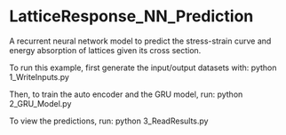 # LatticeResponse_NN_Prediction
A recurrent neural network model to predict the stress-strain curve and energy absorption of lattices given its cross section.

To run this example, first generate the input/output datasets with:
python 1_WriteInputs.py

Then, to train the auto encoder and the GRU model, run:
python 2_GRU_Model.py

To view the predictions, run:
python 3_ReadResults.py